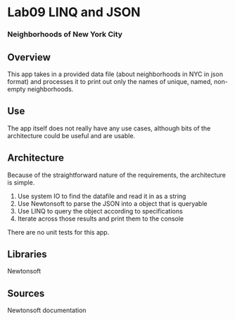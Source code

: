 # Lab09 LINQ and JSON
### Neighborhoods of New York City
## Overview
This app takes in a provided data file (about neighborhoods in NYC in json format) and processes it to print out only the names of unique, named, non-empty neighborhoods.

## Use
The app itself does not really have any use cases, although bits of the architecture could be useful and are usable.

## Architecture
Because of the straightforward nature of the requirements, the architecture is simple.
1. Use system IO to find the datafile and read it in as a string
2. Use Newtonsoft to parse the JSON into a object that is queryable
3. Use LINQ to query the object according to specifications
4. Iterate across those results and print them to the console

There are no unit tests for this app.

## Libraries
Newtonsoft

## Sources
Newtonsoft documentation